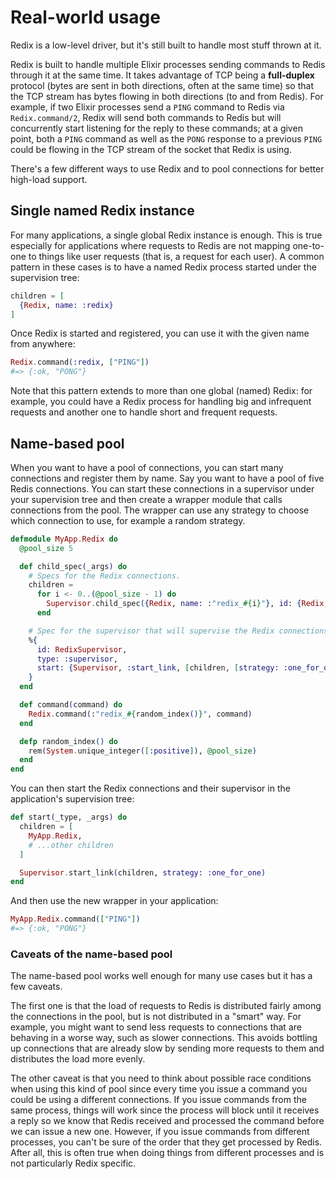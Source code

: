 # Real-world usage

Redix is a low-level driver, but it's still built to handle most stuff thrown at it.

Redix is built to handle multiple Elixir processes sending commands to Redis through it at the same time. It takes advantage of TCP being a **full-duplex** protocol (bytes are sent in both directions, often at the same time) so that the TCP stream has bytes flowing in both directions (to and from Redis). For example, if two Elixir processes send a `PING` command to Redis via `Redix.command/2`, Redix will send both commands to Redis but will concurrently start listening for the reply to these commands; at a given point, both a `PING` command as well as the `PONG` response to a previous `PING` could be flowing in the TCP stream of the socket that Redix is using.

There's a few different ways to use Redix and to pool connections for better high-load support.

## Single named Redix instance

For many applications, a single global Redix instance is enough. This is true especially for applications where requests to Redis are not mapping one-to-one to things like user requests (that is, a request for each user). A common pattern in these cases is to have a named Redix process started under the supervision tree:

```elixir
children = [
  {Redix, name: :redix}
]
```

Once Redix is started and registered, you can use it with the given name from anywhere:

```elixir
Redix.command(:redix, ["PING"])
#=> {:ok, "PONG"}
```

Note that this pattern extends to more than one global (named) Redix: for example, you could have a Redix process for handling big and infrequent requests and another one to handle short and frequent requests.

## Name-based pool

When you want to have a pool of connections, you can start many connections and register them by name. Say you want to have a pool of five Redis connections. You can start these connections in a supervisor under your supervision tree and then create a wrapper module that calls connections from the pool. The wrapper can use any strategy to choose which connection to use, for example a random strategy.

```elixir
defmodule MyApp.Redix do
  @pool_size 5

  def child_spec(_args) do
    # Specs for the Redix connections.
    children =
      for i <- 0..(@pool_size - 1) do
        Supervisor.child_spec({Redix, name: :"redix_#{i}"}, id: {Redix, i})
      end

    # Spec for the supervisor that will supervise the Redix connections.
    %{
      id: RedixSupervisor,
      type: :supervisor,
      start: {Supervisor, :start_link, [children, [strategy: :one_for_one]]}
    }
  end

  def command(command) do
    Redix.command(:"redix_#{random_index()}", command)
  end

  defp random_index() do
    rem(System.unique_integer([:positive]), @pool_size)
  end
end
```

You can then start the Redix connections and their supervisor in the application's supervision tree:

```elixir
def start(_type, _args) do
  children = [
    MyApp.Redix,
    # ...other children
  ]

  Supervisor.start_link(children, strategy: :one_for_one)
end
```

And then use the new wrapper in your application:

```elixir
MyApp.Redix.command(["PING"])
#=> {:ok, "PONG"}
```

### Caveats of the name-based pool

The name-based pool works well enough for many use cases but it has a few caveats.

The first one is that the load of requests to Redis is distributed fairly among the connections in the pool, but is not distributed in a "smart" way. For example, you might want to send less requests to connections that are behaving in a worse way, such as slower connections. This avoids bottling up connections that are already slow by sending more requests to them and distributes the load more evenly.

The other caveat is that you need to think about possible race conditions when using this kind of pool since every time you issue a command you could be using a different connections. If you issue commands from the same process, things will work since the process will block until it receives a reply so we know that Redis received and processed the command before we can issue a new one. However, if you issue commands from different processes, you can't be sure of the order that they get processed by Redis. After all, this is often true when doing things from different processes and is not particularly Redix specific.
